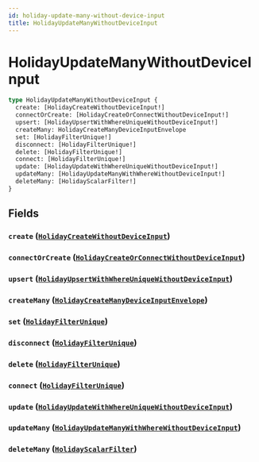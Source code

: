 ```yaml
---
id: holiday-update-many-without-device-input
title: HolidayUpdateManyWithoutDeviceInput
---
```


 # HolidayUpdateManyWithoutDeviceInput





```graphql
type HolidayUpdateManyWithoutDeviceInput {
  create: [HolidayCreateWithoutDeviceInput!]
  connectOrCreate: [HolidayCreateOrConnectWithoutDeviceInput!]
  upsert: [HolidayUpsertWithWhereUniqueWithoutDeviceInput!]
  createMany: HolidayCreateManyDeviceInputEnvelope
  set: [HolidayFilterUnique!]
  disconnect: [HolidayFilterUnique!]
  delete: [HolidayFilterUnique!]
  connect: [HolidayFilterUnique!]
  update: [HolidayUpdateWithWhereUniqueWithoutDeviceInput!]
  updateMany: [HolidayUpdateManyWithWhereWithoutDeviceInput!]
  deleteMany: [HolidayScalarFilter!]
}
```


## Fields

### `create` ([`HolidayCreateWithoutDeviceInput`](/inputs/holiday-create-without-device-input))




### `connectOrCreate` ([`HolidayCreateOrConnectWithoutDeviceInput`](/inputs/holiday-create-or-connect-without-device-input))




### `upsert` ([`HolidayUpsertWithWhereUniqueWithoutDeviceInput`](/inputs/holiday-upsert-with-where-unique-without-device-input))




### `createMany` ([`HolidayCreateManyDeviceInputEnvelope`](/inputs/holiday-create-many-device-input-envelope))




### `set` ([`HolidayFilterUnique`](/inputs/holiday-filter-unique))




### `disconnect` ([`HolidayFilterUnique`](/inputs/holiday-filter-unique))




### `delete` ([`HolidayFilterUnique`](/inputs/holiday-filter-unique))




### `connect` ([`HolidayFilterUnique`](/inputs/holiday-filter-unique))




### `update` ([`HolidayUpdateWithWhereUniqueWithoutDeviceInput`](/inputs/holiday-update-with-where-unique-without-device-input))




### `updateMany` ([`HolidayUpdateManyWithWhereWithoutDeviceInput`](/inputs/holiday-update-many-with-where-without-device-input))




### `deleteMany` ([`HolidayScalarFilter`](/inputs/holiday-scalar-filter))







